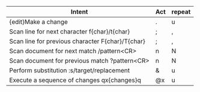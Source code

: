 
Intent | Act | repeat
--- | --- | ---
{edit}Make a change | . | u
Scan line for next character f{char}/t{char} | ; | ,
Scan line for previous character F{char}/T{char} | ; | ,
Scan document for next match /pattern\<CR> | n |  N
Scan document for previous match ?pattern\<CR> | n | N
Perform substitution :s/target/replacement | & | u
Execute a sequence of changes qx{changes}q |@x |  u